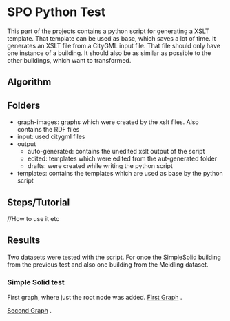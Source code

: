 # SPO Python Test
This part of the projects contains a python script for generating a XSLT template. That template can be used as base, which saves a lot of time. It generates an XSLT file from a CityGML input file. That file should only have one instance of a building. It should also be as similar as possible to the other buildings, which want to transformed.


## Algorithm

## Folders
- graph-images: graphs which were created by the xslt files. Also contains the RDF files
- input: used citygml files
- output 
    - auto-generated: contains the unedited xslt output of the script
    - edited: templates which were edited from the aut-generated folder
    - drafts: were created while writing the python script
- templates: contains the templates which are used as base by the python script


## Steps/Tutorial
//How to use it etc


## Results
Two datasets were tested with the script. For once the SimpleSolid building from the previous test and also one building from the Meidling dataset.


### Simple Solid test
First graph, where just the root node was added. 
[First Graph](./graph-images/SimpleSolid_base1_edited.svg) .

[Second Graph](./graph-images/SimpleSolid_base2_edited.svg) .

